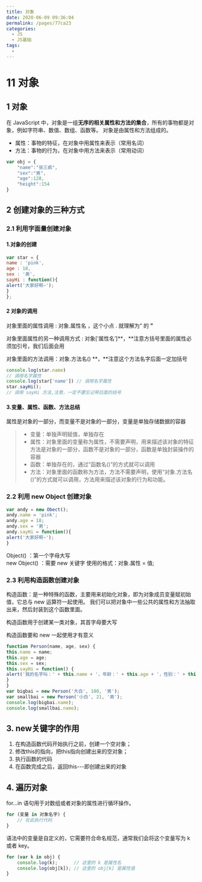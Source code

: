 ```yaml
---
title: 对象
date: 2020-06-09 09:36:04
permalink: /pages/77ca23
categories: 
  - JS
  - JS基础
tags: 
  - 
---
```

# 11 对象

## 1  对象

  在 JavaScript 中，对象是一组**无序的相关属性和方法的集合**，所有的事物都是对象，例如字符串、数值、数组、函数等。
 对象是由属性和方法组成的。
  - 属性：事物的特征，在对象中用属性来表示（常用名词）
  - 方法：事物的行为，在对象中用方法来表示（常用动词）
  ```js
  var obj = {
      "name":"张三疯",
      "sex":"男",
      "age":128,
      "height":154
  }
  ```
## 2 创建对象的三种方式

### 2.1 利用字面量创建对象 
#### 1.对象的创建
```js
var star = {
name : 'pink',
age : 18,
sex : '男',
sayHi : function(){
alert('大家好啊~');
}
};
```

#### 2 对象的调用

对象里面的属性调用 : 对象.属性名 ，这个小点 . 就理解为“ 的 **”** 

对象里面属性的另一种调用方式 : 对象[‘属性名’]**，**注意方括号里面的属性必须加引号，我们后面会用 

对象里面的方法调用：对象.方法名() **，**注意这个方法名字后面一定加括号

```js
console.log(star.name)
// 调用名字属性
console.log(star['name']) // 调用名字属性
star.sayHi();
// 调用 sayHi 方法,注意，一定不要忘记带后面的括号
```
####   3.变量、属性、函数、方法总结

  属性是对象的一部分，而变量不是对象的一部分，变量是单独存储数据的容器

>    - 变量：单独声明赋值，单独存在
>    - 属性：对象里面的变量称为属性，不需要声明，用来描述该对象的特征
>    方法是对象的一部分，函数不是对象的一部分，函数是单独封装操作的容器
>    - 函数：单独存在的，通过“函数名()”的方式就可以调用
>    - 方法：对象里面的函数称为方法，方法不需要声明，使用“对象.方法名()”的方式就可以调用，方法用来描述该对象的行为和功能。 
### 2.2 利用 new Object 创建对象 
```js
var andy = new Obect();
andy.name = 'pink';
andy.age = 18;
andy.sex = '男';
andy.sayHi = function(){
alert('大家好啊~');
}
```
Object() ：第一个字母大写   
new Object() ：需要 new 关键字
使用的格式：对象.属性 =  值;     

### 2.3 利用构造函数创建对象

构造函数：是一种特殊的函数，主要用来初始化对象，即为对象成员变量赋初始值，它总与 new 运算符一起使用。
我们可以把对象中一些公共的属性和方法抽取出来，然后封装到这个函数里面。

构造函数用于创建某一类对象，其首字母要大写 

构造函数要和 new 一起使用才有意义

```js
function Person(name, age, sex) {
this.name = name;
this.age = age;
this.sex = sex;
this.sayHi = function() {
alert('我的名字叫：' + this.name + '，年龄：' + this.age + '，性别：' + this.sex);
}
}
var bigbai = new Person('大白', 100, '男');
var smallbai = new Person('小白', 21, '男');
console.log(bigbai.name);
console.log(smallbai.name);

```

## 3. new关键字的作用
  1. 在构造函数代码开始执行之前，创建一个空对象；
  2. 修改this的指向，把this指向创建出来的空对象；
  3. 执行函数的代码
  4. 在函数完成之后，返回this---即创建出来的对象

  ## 4. 遍历对象
 for...in 语句用于对数组或者对象的属性进行循环操作。

  ```js
  for (变量 in 对象名字) {
      // 在此执行代码
  }
  ```
  语法中的变量是自定义的，它需要符合命名规范，通常我们会将这个变量写为 k 或者 key。

  ```js
  for (var k in obj) {
      console.log(k);      // 这里的 k 是属性名
      console.log(obj[k]); // 这里的 obj[k] 是属性值
  }
  ```


